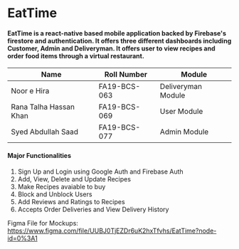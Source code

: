 # EatTime

#### EatTime is a react-native based mobile application backed by Firebase's firestore and authentication. It offers three different dashboards including Customer, Admin and Deliveryman. It offers user to view recipes and order food items through a virtual restaurant.

| Name                   | Roll Number  | Module             |
| ---------------------- | ------------ | ------------------ |
| Noor e Hira            | FA19-BCS-063 | Deliveryman Module |
| Rana Talha Hassan Khan | FA19-BCS-069 | User Module        |
| Syed Abdullah Saad     | FA19-BCS-077 | Admin Module       |

#### Major Functionalities

1. Sign Up and Login using Google Auth and Firebase Auth
1. Add, View, Delete and Update Recipes
1. Make Recipes avaiable to buy
1. Block and Unblock Users
1. Add Reviews and Ratings to Recipes
1. Accepts Order Deliveries and View Delivery History

Figma File for Mockups: https://www.figma.com/file/UUBJ0TjEZDr6uK2hxTfvhs/EatTime?node-id=0%3A1
